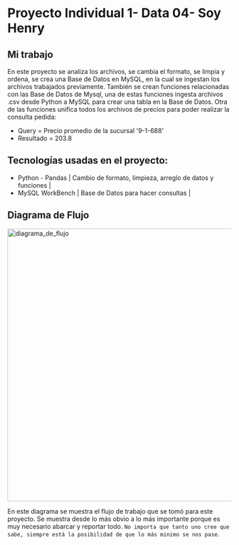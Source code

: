 # Proyecto Individual 1- Data 04- Soy Henry 


## Mi trabajo 

En este proyecto se analiza los archivos, se cambia el formato, se limpia y ordena, se crea una Base de Datos en MySQL, en la cual se ingestan los archivos trabajados previamente. También se crean funciones relacionadas con las Base de Datos de Mysql, una de estas funciones ingesta archivos .csv desde Python a MySQL para crear una tabla en la Base de Datos. Otra de las funciones unifica todos los archivos de precios para poder realizar la consulta pedida:

- Query = Precio promedio de la sucursal '9-1-688'
- Resultado = 203.8

## Tecnologías usadas en el proyecto:

- Python - Pandas | Cambio de formato, limpieza, arreglo de datos y funciones |
- MySQL WorkBench | Base de Datos para hacer consultas |

## Diagrama de Flujo

<img width="613" alt="diagrama_de_flujo" src="https://user-images.githubusercontent.com/105827215/198372532-0f5212a3-a2ed-49bb-9db3-522b8e476740.png">

En este diagrama se muestra el flujo de trabajo que se tomó para este proyecto. Se muestra desde lo más obvio a lo más importante porque es muy necesario abarcar y reportar todo. `No importa que tanto uno cree que sabe, siempre está la posibilidad de que lo más minimo se nos pase`.
